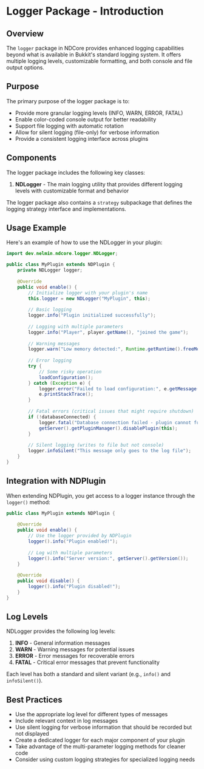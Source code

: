 # Logger Package - Introduction

## Overview

The `logger` package in NDCore provides enhanced logging capabilities beyond what is available in Bukkit's standard logging system. It offers multiple logging levels, customizable formatting, and both console and file output options.

## Purpose

The primary purpose of the logger package is to:

- Provide more granular logging levels (INFO, WARN, ERROR, FATAL)
- Enable color-coded console output for better readability
- Support file logging with automatic rotation
- Allow for silent logging (file-only) for verbose information
- Provide a consistent logging interface across plugins

## Components

The logger package includes the following key classes:

1. **NDLogger** - The main logging utility that provides different logging levels with customizable format and behavior

The logger package also contains a `strategy` subpackage that defines the logging strategy interface and implementations.

## Usage Example

Here's an example of how to use the NDLogger in your plugin:

```java
import dev.nelmin.ndcore.logger.NDLogger;

public class MyPlugin extends NDPlugin {
    private NDLogger logger;
    
    @Override
    public void enable() {
        // Initialize logger with your plugin's name
        this.logger = new NDLogger("MyPlugin", this);
        
        // Basic logging
        logger.info("Plugin initialized successfully");
        
        // Logging with multiple parameters
        logger.info("Player", player.getName(), "joined the game");
        
        // Warning messages
        logger.warn("Low memory detected:", Runtime.getRuntime().freeMemory() / 1024 / 1024, "MB available");
        
        // Error logging
        try {
            // Some risky operation
            loadConfiguration();
        } catch (Exception e) {
            logger.error("Failed to load configuration:", e.getMessage());
            e.printStackTrace();
        }
        
        // Fatal errors (critical issues that might require shutdown)
        if (!databaseConnected) {
            logger.fatal("Database connection failed - plugin cannot function!");
            getServer().getPluginManager().disablePlugin(this);
        }
        
        // Silent logging (writes to file but not console)
        logger.infoSilent("This message only goes to the log file");
    }
}
```

## Integration with NDPlugin

When extending NDPlugin, you get access to a logger instance through the `logger()` method:

```java
public class MyPlugin extends NDPlugin {
    
    @Override
    public void enable() {
        // Use the logger provided by NDPlugin
        logger().info("Plugin enabled!");
        
        // Log with multiple parameters
        logger().info("Server version:", getServer().getVersion());
    }
    
    @Override
    public void disable() {
        logger().info("Plugin disabled!");
    }
}
```

## Log Levels

NDLogger provides the following log levels:

1. **INFO** - General information messages
2. **WARN** - Warning messages for potential issues
3. **ERROR** - Error messages for recoverable errors
4. **FATAL** - Critical error messages that prevent functionality

Each level has both a standard and silent variant (e.g., `info()` and `infoSilent()`).

## Best Practices

- Use the appropriate log level for different types of messages
- Include relevant context in log messages
- Use silent logging for verbose information that should be recorded but not displayed
- Create a dedicated logger for each major component of your plugin
- Take advantage of the multi-parameter logging methods for cleaner code
- Consider using custom logging strategies for specialized logging needs